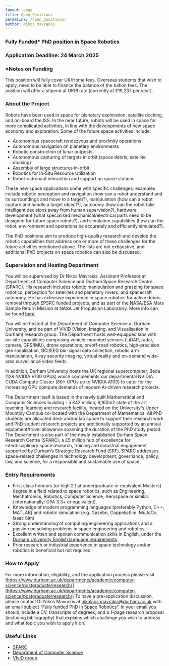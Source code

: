 ```yaml
---
layout: page
title: Open Positions
permalink: /open_positions/
author: Nikos Mavrakis
---
```


### Fully Funded\* PhD position in Space Robotics

### Application Deadline: 24 March 2025

### \*Notes on Funding
This position will fully cover UK/Home fees. Overseas students that wish to apply, need to be able to finance the balance of the tuition fees. The position will offer a stipend at UKRI rate (currently at £19,237 per year).

### About the Project
Robots have been used in space for planetary exploration, satellite docking, and on-board the ISS. In the near future, robots will be used in space for more complicated activities, in line with the developments of new space economy and exploration. Some of the future space activities include: 

-	Autonomous spacecraft rendezvous and proximity operations
-	Autonomous navigation on planetary environments
-	Robotic construction of lunar outposts
-	Autonomous capturing of targets in orbit (space debris, satellite docking)
-	Assembly of large structures in-orbit
-	Robotics for In-Situ Resource Utilization
-	Robot-astronaut interaction and support on space stations 

These new space applications come with specific challenges: examples include robotic perception and navigation (how can a robot understand and its surroundings and move to a target?), manipulation (how can a robot capture and handle a target object?), autonomy (how can the robot take intelligent decisions away from human supervision?), hardware development (what specialised mechanical/electrical parts need to be designed for future space robots?), and simulation capabilities (how can the robot, environment and operations be accurately and efficiently simulated?).

The PhD positions aim to produce high-quality research and develop the robotic capabilities that address one or more of these challenges for the future activities mentioned above. The lists are not exhaustive, and additional PhD projects on space robotics can also be discussed.

### Supervision and Hosting Department
You will be supervised by Dr Nikos Mavrakis, Assistant Professor at Department of Computer Science and Durham Space Research Centre (SPARC). His research includes robotic manipulation and grasping for space robotics, perception for satellites and planetary rovers, and spacecraft autonomy. He has extensive experience in space robotics for active debris removal through EPSRC funded projects, and as part of the NASA/ESA Mars Sample Return Mission at NASA Jet Propulsion Laboratory.  More info can be found [here](https://nikosmavrakis.github.io/).

You will be hosted at the Department of Computer Science at Durham University, and be part of VIViD (Vision, Imaging, and Visualisation in Durham) research group. The Department hosts well-equipped labs with on-site capabilities comprising vehicle-mounted sensors (LiDAR, radar, camera, GPS/IMU), drone operations, on/off-road robotics, high-precision geo-localisation, BCI/EEG bio-signal data collection, robotic arm manipulation, X-ray security imaging, virtual reality and on-demand wide-area surveillance video feeds.

In addition, Durham University hosts the UK regional supercomputer, Bede (128 NVIDIA V100 GPUs) which complements our departmental NVIDIA CUDA Compute Cluster (80+ GPUs up to NVIDIA A100) to cater for the increasing GPU compute demands of modern AI-driven research projects.

The Department itself is based in the newly built Mathematical and Computer Sciences building - a £42 million, 9,160m2 state of the art teaching, learning and research facility, located on the University's Upper Mountjoy Campus co-located with the Department of Mathematics. All PhD students are allocated desk and/or lab space to support their research work and PhD student research projects are additionally supported by an annual equipment/travel allowance spanning the duration of the PhD study period.
The Department is also part of the newly established Durham Space Research Centre (SPARC), a £5 million hub of excellence for interdisciplinary space research, training and industrial engagement supported by Durham’s Strategic Research Fund (SRF). SPARC addresses space-related challenges in technology development, governance, policy, law, and science, for a responsible and sustainable use of space. 

### Entry Requirements

*	First class honours (or high 2.1 at undergraduate or equivalent Masters) degree in a field related to space robotics, such as Engineering, Mechatronics, Robotics, Computer Science, Aerospace or similar. (internationally: GPA 3.3+ or equivalent).
*	Knowledge of modern programming languages (preferably Python, C++, MATLAB) and robotic simulation (e.g. Gazebo, CoppeliaSim, MuJoCo, Isaac Sim)
*	Strong understanding of computing/engineering applications and a passion on solving problems in space engineering and robotics
*	Excellent written and spoken communication skills in English, under the [Durham University English language requirements](https://www.dur.ac.uk/study/international/entry-requirements/english-language-requirements/).
*	Prior research or industrial experience in space technology and/or robotics is beneficial but not required

### How to Apply
For more information, eligibility, and the application process please visit [https://www.durham.ac.uk/departments/academic/computer-science/postgraduate/research/](https://www.durham.ac.uk/departments/academic/computer-science/postgraduate/research/)
To have a pre-application discussion, please contact Dr Nikos Mavrakis at nikolaos.mavrakis@durham.ac.uk with an email subject “Fully funded PhD in Space Robotics”. In your email you should include a CV, transcripts of degrees, and a 1-page research proposal (including bibliography) that explains which challenge you wish to address and what topic you wish to apply it on. 

### Useful Links
* [SPARC](https://www.durham.ac.uk/research/institutes-and-centres/space-research-centre/)
* [Department of Computer Science](https://www.durham.ac.uk/departments/academic/computer-science/)
* [VIviD group](https://vivid.webspace.durham.ac.uk/)
